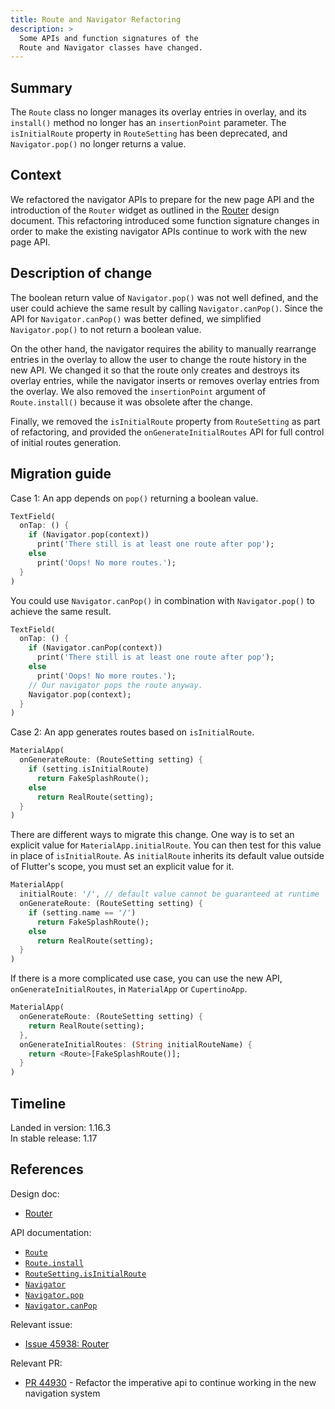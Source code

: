 ```yaml
---
title: Route and Navigator Refactoring
description: >
  Some APIs and function signatures of the
  Route and Navigator classes have changed.
---
```


## Summary

The `Route` class no longer manages its overlay entries in overlay,
and its `install()` method no longer has an `insertionPoint` parameter.
The `isInitialRoute` property in `RouteSetting` has been deprecated,
and `Navigator.pop()` no longer returns a value.

## Context

We refactored the navigator APIs to prepare for the new page API
and the introduction of the `Router` widget as outlined in
the [Router][] design document.
This refactoring introduced some function signature changes
in order to make the existing navigator APIs continue to work
with the new page API.

## Description of change

The boolean return value of `Navigator.pop()` was not well
defined, and the user could achieve the same result by calling
`Navigator.canPop()`.
Since the API for `Navigator.canPop()` was better defined,
we simplified `Navigator.pop()` to not return a boolean value.
 
On the other hand, the navigator requires the ability
to manually rearrange entries in the overlay to allow
the user to change the route history in the new API.
We changed it so that the route only creates and destroys
its overlay entries, while the navigator inserts or
removes overlay entries from the overlay.
We also removed the `insertionPoint` argument of
`Route.install()` because it was obsolete after the change.

Finally, we removed the `isInitialRoute` property from
`RouteSetting` as part of refactoring, and provided the
`onGenerateInitialRoutes` API for full control of
initial routes generation.

## Migration guide

Case 1: An app depends on `pop()` returning a boolean value.

```dart
TextField(
  onTap: () {
    if (Navigator.pop(context))
      print('There still is at least one route after pop');
    else
      print('Oops! No more routes.');
  }
)
```

You could use `Navigator.canPop()` in combination with
`Navigator.pop()` to achieve the same result.

```dart
TextField(
  onTap: () {
    if (Navigator.canPop(context))
      print('There still is at least one route after pop');
    else
      print('Oops! No more routes.');
    // Our navigator pops the route anyway.
    Navigator.pop(context);
  }
)
```

Case 2: An app generates routes based on `isInitialRoute`.

```dart
MaterialApp(
  onGenerateRoute: (RouteSetting setting) {
    if (setting.isInitialRoute)
      return FakeSplashRoute();
    else
      return RealRoute(setting);
  }
)
```

There are different ways to migrate this change.
One way is to set an explicit value for `MaterialApp.initialRoute`.
You can then test for this value in place of `isInitialRoute`.
As `initialRoute` inherits its default value outside of Flutter's scope,
you must set an explicit value for it.

```dart
MaterialApp(
  initialRoute: '/', // default value cannot be guaranteed at runtime
  onGenerateRoute: (RouteSetting setting) {
    if (setting.name == '/')
      return FakeSplashRoute();
    else
      return RealRoute(setting);
  }
)
```

If there is a more complicated use case,
you can use the new API, `onGenerateInitialRoutes`,
in `MaterialApp` or `CupertinoApp`.

```dart
MaterialApp(
  onGenerateRoute: (RouteSetting setting) {
    return RealRoute(setting);
  },
  onGenerateInitialRoutes: (String initialRouteName) {
    return <Route>[FakeSplashRoute()];
  }
)
```

## Timeline

Landed in version: 1.16.3<br>
In stable release: 1.17

## References

Design doc:

* [Router][]

API documentation:

* [`Route`][]
* [`Route.install`][]
* [`RouteSetting.isInitialRoute`][]
* [`Navigator`][]
* [`Navigator.pop`][]
* [`Navigator.canPop`][]

Relevant issue:

* [Issue 45938: Router][]

Relevant PR:

* [PR 44930][] - Refactor the imperative api to continue working in the new navigation system


[Issue 45938: Router]: {{site.repo.flutter}}/issues/45938
[`Navigator`]: {{site.api}}/flutter/widgets/Navigator-class.html
[`Navigator.pop`]: {{site.api}}/flutter/widgets/Navigator/pop.html
[`Navigator.canPop`]: {{site.api}}/flutter/widgets/Navigator/canPop.html
[Router]: {{site.url}}/go/navigator-with-router
[PR 44930]: {{site.repo.flutter}}/pull/44930
[`Route`]: {{site.api}}/flutter/widgets/Route-class.html
[`Route.install`]: {{site.api}}/flutter/widgets/Route/install.html
[`RouteSetting.isInitialRoute`]: {{site.api}}/flutter/widgets/RouteSettings/isInitialRoute.html
